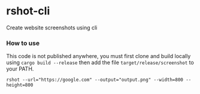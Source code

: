 # rshot-cli

Create website screenshots using cli

### How to use

This code is not published anywhere, you must first clone and build locally using `cargo build --release` then add the file `target/release/screenshot` to your PATH.

```shell
rshot --url="https://google.com" --output="output.png" --width=800 --height=800
```

